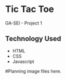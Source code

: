 # Tic Tac Toe
GA-SEI - Project 1


## Technology Used
- HTML
- CSS
- Javascript

#Planning
image files here.
